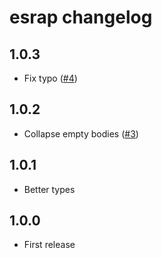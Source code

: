 # esrap changelog

## 1.0.3

- Fix typo ([#4](https://github.com/Rich-Harris/esrap/pull/4))

## 1.0.2

- Collapse empty bodies ([#3](https://github.com/Rich-Harris/esrap/pull/3))

## 1.0.1

- Better types

## 1.0.0

- First release
